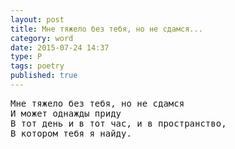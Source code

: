 ```yaml
---
layout: post
title: Мне тяжело без тебя, но не сдамся...
category: word
date: 2015-07-24 14:37
type: P
tags: poetry
published: true
---
```


<pre>
Мне тяжело без тебя, но не сдамся
И может однажды приду
В тот день и в тот час, и в пространство,
В котором тебя я найду.
</pre>

